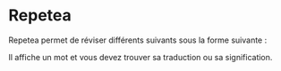 # Repetea

Repetea permet de réviser différents suivants sous la forme suivante : 

Il affiche un mot et vous devez trouver sa traduction ou sa signification.